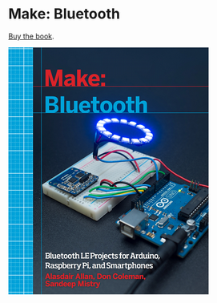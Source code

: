 # Make: Bluetooth

[Buy the book](http://bit.ly/make-bluetooth).

![Book Cover](/images/BluetoothBook_Cover_Very_Small.png)


